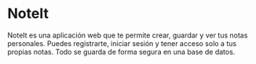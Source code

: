 # NoteIt
NoteIt es una aplicación web que te permite crear, guardar y ver tus notas personales. Puedes registrarte, iniciar sesión y tener acceso solo a tus propias notas. Todo se guarda de forma segura en una base de datos.
